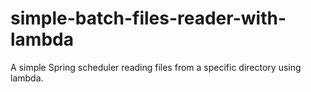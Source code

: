 # simple-batch-files-reader-with-lambda
A simple Spring scheduler reading files from a specific directory using lambda.
